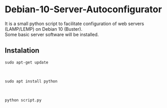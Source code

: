 # Debian-10-Server-Autoconfigurator

It is a small python script to facilitate configuration of web servers (LAMP/LEMP) on Debian 10 (Buster).<br>
Some basic server software will be installed.

## Instalation

```
sudo apt-get update
```

<br>

```
sudo apt install python
```

<br>

```
python script.py
```
